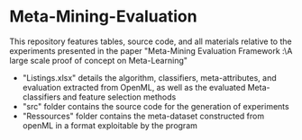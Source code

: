 # Meta-Mining-Evaluation

This repository features tables, source code, and all materials relative to the experiments presented in the paper "Meta-Mining Evaluation Framework :\\A large scale proof of concept on Meta-Learning"

- "Listings.xlsx" details the algorithm, classifiers, meta-attributes, and evaluation extracted from OpenML, as well as the evaluated Meta-classifiers and feature selection methods
- "src" folder contains the source code for the generation of experiments
- "Ressources" folder contains the meta-dataset constructed from openML in a format exploitable by the program

